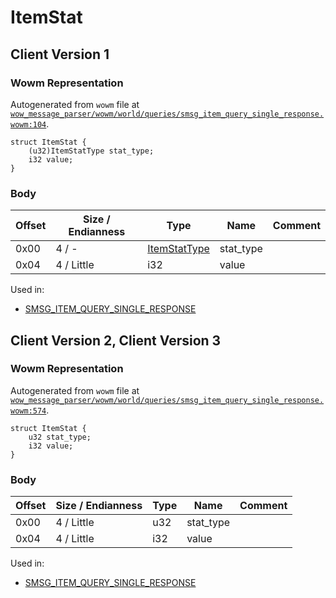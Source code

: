 # ItemStat

## Client Version 1

### Wowm Representation

Autogenerated from `wowm` file at [`wow_message_parser/wowm/world/queries/smsg_item_query_single_response.wowm:104`](https://github.com/gtker/wow_messages/tree/main/wow_message_parser/wowm/world/queries/smsg_item_query_single_response.wowm#L104).
```rust,ignore
struct ItemStat {
    (u32)ItemStatType stat_type;
    i32 value;
}
```
### Body

| Offset | Size / Endianness | Type | Name | Comment |
| ------ | ----------------- | ---- | ---- | ------- |
| 0x00 | 4 / - | [ItemStatType](itemstattype.md) | stat_type |  |
| 0x04 | 4 / Little | i32 | value |  |


Used in:
* [SMSG_ITEM_QUERY_SINGLE_RESPONSE](smsg_item_query_single_response.md)

## Client Version 2, Client Version 3

### Wowm Representation

Autogenerated from `wowm` file at [`wow_message_parser/wowm/world/queries/smsg_item_query_single_response.wowm:574`](https://github.com/gtker/wow_messages/tree/main/wow_message_parser/wowm/world/queries/smsg_item_query_single_response.wowm#L574).
```rust,ignore
struct ItemStat {
    u32 stat_type;
    i32 value;
}
```
### Body

| Offset | Size / Endianness | Type | Name | Comment |
| ------ | ----------------- | ---- | ---- | ------- |
| 0x00 | 4 / Little | u32 | stat_type |  |
| 0x04 | 4 / Little | i32 | value |  |


Used in:
* [SMSG_ITEM_QUERY_SINGLE_RESPONSE](smsg_item_query_single_response.md)

